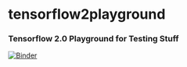# tensorflow2playground
### Tensorflow 2.0 Playground for Testing Stuff

[![Binder](https://mybinder.org/badge_logo.svg)](https://mybinder.org/v2/gh/whatevergeek/udemy-python-nlp/master)